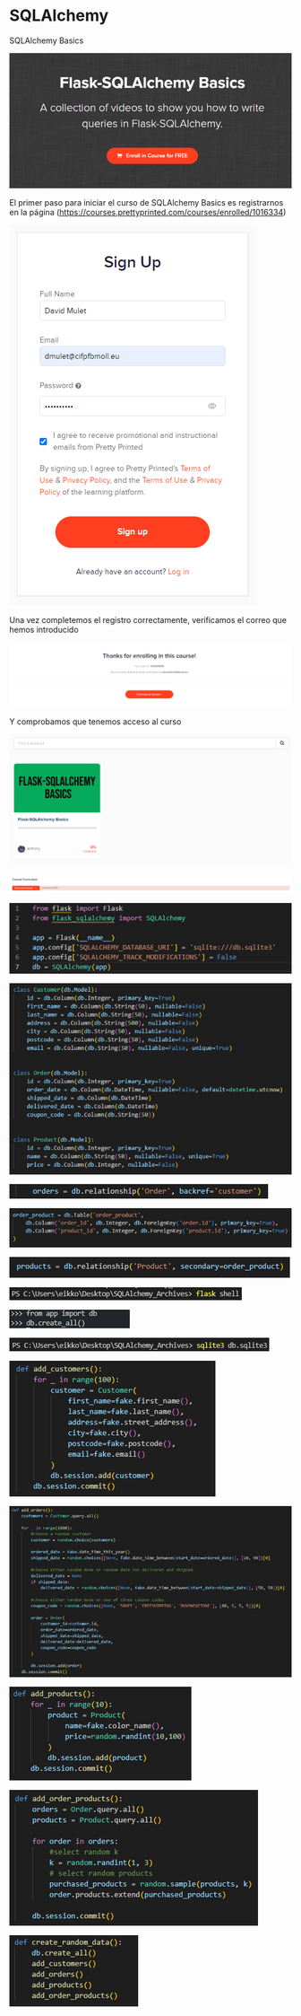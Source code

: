 # SQLAlchemy

SQLAlchemy Basics

![Image text](https://github.com/DavidMuletMelia/SQLAlchemy/blob/main/SQLAlchemy/1.PNG)

El primer paso para iniciar el curso de SQLAlchemy Basics es registrarnos en la página (https://courses.prettyprinted.com/courses/enrolled/1016334)

![Image text](https://github.com/DavidMuletMelia/SQLAlchemy/blob/main/SQLAlchemy/2.PNG)

Una vez completemos el registro correctamente, verificamos el correo que hemos introducido

![Image text](https://github.com/DavidMuletMelia/SQLAlchemy/blob/main/SQLAlchemy/3.PNG)

Y comprobamos que tenemos acceso al curso

![Image text](https://github.com/DavidMuletMelia/SQLAlchemy/blob/main/SQLAlchemy/4.PNG)

![Image text](https://github.com/DavidMuletMelia/SQLAlchemy/blob/main/SQLAlchemy/5.PNG)

![Image text](https://github.com/DavidMuletMelia/SQLAlchemy/blob/main/SQLAlchemy/6.PNG)

![Image text](https://github.com/DavidMuletMelia/SQLAlchemy/blob/main/SQLAlchemy/7.PNG)

![Image text](https://github.com/DavidMuletMelia/SQLAlchemy/blob/main/SQLAlchemy/8.PNG)

![Image text](https://github.com/DavidMuletMelia/SQLAlchemy/blob/main/SQLAlchemy/9.PNG)

![Image text](https://github.com/DavidMuletMelia/SQLAlchemy/blob/main/SQLAlchemy/10.PNG)

![Image text](https://github.com/DavidMuletMelia/SQLAlchemy/blob/main/SQLAlchemy/11.PNG)

![Image text](https://github.com/DavidMuletMelia/SQLAlchemy/blob/main/SQLAlchemy/12.PNG)

![Image text](https://github.com/DavidMuletMelia/SQLAlchemy/blob/main/SQLAlchemy/13.PNG)

![Image text](https://github.com/DavidMuletMelia/SQLAlchemy/blob/main/SQLAlchemy/14.PNG)

![Image text](https://github.com/DavidMuletMelia/SQLAlchemy/blob/main/SQLAlchemy/15.PNG)

![Image text](https://github.com/DavidMuletMelia/SQLAlchemy/blob/main/SQLAlchemy/16.PNG)

![Image text](https://github.com/DavidMuletMelia/SQLAlchemy/blob/main/SQLAlchemy/17.PNG)

![Image text](https://github.com/DavidMuletMelia/SQLAlchemy/blob/main/SQLAlchemy/18.PNG)
